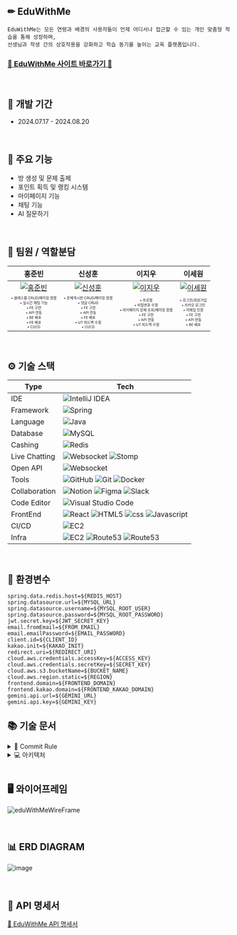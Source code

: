 ## ✏ EduWithMe
```
EduWithMe는 모든 연령과 배경의 사용자들이 언제 어디서나 접근할 수 있는 개인 맞춤형 학습을 통해 성장하며,
선생님과 학생 간의 상호작용을 강화하고 학습 동기를 높이는 교육 플랫폼입니다.
```
### [🏫 EduWithMe 사이트 바로가기 📝](https://eduwithme.com)

<br>

## 📆 개발 기간
- 2024.07.17 - 2024.08.20

<br>

## 📌 주요 기능
- 방 생성 및 문제 출제
- 포인트 획득 및 랭킹 시스템
- 마이페이지 기능
- 채팅 기능
- AI 질문하기 

<br>

## 🤝 팀원 / 역할분담
| 홍준빈 | 신성훈 | 이지우 | 이세원 |
|:------:|:------:|:------:|:------:|
| [![홍준빈](https://github.com/Hongjunbin.png)](https://github.com/Hongjunbin) | [![신성훈](https://github.com/seonghoon90.png)](https://github.com/seonghoon90) | [![이지우](https://github.com/wldnfl.png)](https://github.com/wldnfl) | [![이세원](https://github.com/leesw1945.png)](https://github.com/leesw1945) |
| <span style="font-size: 0.5em;">• 클래스룸 CRUD/페이징 정렬<br>• 실시간 채팅 기능<br>• FE 구현<br>• API 연동<br>• BE 배포<br>• FE 배포<br>• CI/CD</span> | <span style="font-size: 0.5em;">• 문제게시판 CRUD/페이징 정렬<br>• 댓글 CRUD<br>• FE 구현<br>• API 연동<br>• FE 배포<br>• UT 피드백 수정<br>• CI/CD</span> | <span style="font-size: 0.5em;">• 프로필<br>• 비밀번호 수정<br>• 마이페이지 문제 조회/페이징 정렬<br>• FE 구현<br>• API 연동<br>• UT 피드백 수정</span> | <span style="font-size: 0.5em;">• 로그인/회원가입<br>• 카카오 로그인<br>• 이메일 인증<br>• FE 구현<br>• API 연동<br>• BE 배포</span> |


<br>

## ⚙️ 기술 스택
  
| Type           | Tech                                                                                                                                                                                                                                                                                                                                                                                                                                     | 
|----------------|------------------------------------------------------------------------------------------------------------------------------------------------------------------------------------------------------------------------------------------------------------------------------------------------------------------------------------------------------------------------------------------------------------------------------------------|
| IDE            | ![IntelliJ IDEA](https://img.shields.io/badge/IntelliJIDEA-000000.svg?style=for-the-badge&logo=intellij-idea&logoColor=white)                                         
| Framework      | ![Spring](https://img.shields.io/badge/SpringBoot_3.3.2-%236DB33F.svg?style=for-the-badge&logo=spring&logoColor=white)                                                
| Language       | ![Java](https://img.shields.io/badge/java_JDK17-%23ED8B00.svg?style=for-the-badge&logo=openjdk&logoColor=white)                                                       
| Database       | ![MySQL](https://img.shields.io/badge/mysql_8.0.28-4479A1.svg?style=for-the-badge&logo=mysql&logoColor=white)                                                       
| Cashing        | ![Redis](https://img.shields.io/badge/redis_7.2.5-FF4438?style=for-the-badge&logo=redis&logoColor=white)                                                               
| Live Chatting  | ![Websocket](https://img.shields.io/badge/websocket-000000?style=for-the-badge&logo=websocket&logoColor=white)  ![Stomp](https://img.shields.io/badge/stomp-000000?style=for-the-badge&logo=stomp&logoColor=white)
| Open API  | ![Websocket](https://img.shields.io/badge/websocket-000000?style=for-the-badge&logo=websocket&logoColor=white)
| Tools          | ![GitHub](https://img.shields.io/badge/github-%23121011.svg?style=for-the-badge&logo=github&logoColor=white) ![Git](https://img.shields.io/badge/git-%23F05033.svg?style=for-the-badge&logo=git&logoColor=white) ![Docker](https://img.shields.io/badge/docker_6.0.16-%230db7ed.svg?style=for-the-badge&logo=docker&logoColor=white)                        
| Collaboration  | ![Notion](https://img.shields.io/badge/Notion-%23000000.svg?style=for-the-badge&logo=notion&logoColor=white) ![Figma](https://img.shields.io/badge/figma-%23F24E1E.svg?style=for-the-badge&logo=figma&logoColor=white) ![Slack](https://img.shields.io/badge/slack-4A154B?style=for-the-badge&logo=slack&logoColor=white)                         
| Code Editor    | ![Visual Studio Code](https://img.shields.io/badge/Visual%20Studio%20Code-0078d7.svg?style=for-the-badge&logo=visual-studio-code&logoColor=white)                     
| FrontEnd       | ![React](https://img.shields.io/badge/react-%2320232a.svg?style=for-the-badge&logo=react&logoColor=%2361DAFB) ![HTML5](https://img.shields.io/badge/html5-E34F26?style=for-the-badge&logo=html5&logoColor=white) ![css](https://img.shields.io/badge/css3-1572B6?style=for-the-badge&logo=css3&logoColor=white) ![Javascript](https://img.shields.io/badge/javascript-F7DF1E?style=for-the-badge&logo=javascript&logoColor=white)
| CI/CD          | ![EC2](https://img.shields.io/badge/EC2-FF9900?style=for-the-badge&logo=amazonec2&logoColor=white)
| Infra          | ![EC2](https://img.shields.io/badge/EC2-FF9900?style=for-the-badge&logo=amazonec2&logoColor=white) ![Route53](https://img.shields.io/badge/Route53-8C4FFF?style=for-the-badge&logo=amazonroute53&logoColor=white) ![Route53](https://img.shields.io/badge/nginx-009639?style=for-the-badge&logo=nginx&logoColor=white)

<br>

## 🌌 환경변수
```
spring.data.redis.host=${REDIS_HOST}
spring.datasource.url=${MYSQL_URL}
spring.datasource.username=${MYSQL_ROOT_USER}
spring.datasource.password=${MYSQL_ROOT_PASSWORD}
jwt.secret.key=${JWT_SECRET_KEY}
email.fromEmail=${FROM_EMAIL}
email.emailPassword=${EMAIL_PASSWORD}
client.id=${CLIENT_ID}
kakao.init=${KAKAO_INIT}
redirect.uri=${REDIRECT_URI}
cloud.aws.credentials.accessKey=${ACCESS_KEY}
cloud.aws.credentials.secretKey=${SECRET_KEY}
cloud.aws.s3.bucketName=${BUCKET_NAME}
cloud.aws.region.static=${REGION}
frontend.domain=${FRONTEND_DOMAIN}
frontend.kakao.domain=${FRONTEND_KAKAO_DOMAIN}
gemini.api.url=${GEMINI_URL}
gemini.api.key=${GEMINI_KEY}
```
## 📚 기술 문서
<details>
<summary>🌠 Commit Rule</summary>
<div markdown="1">
  
## 🌠 Commit Rule

| 작업 타입 | 작업내용 |
| --- | --- |
| ✨ feature | 새로운 기능을 추가 |
| 🐛 bugfix | 버그 수정 |
| ♻️ refactor | 코드 리팩토링 |
| 🩹 fix | 코드 수정 |
| 🚚 move | 파일 옮김/정리 |
| 🔥 del | 기능/파일을 삭제 |
| 💄 style | css |
| 🍻 test | 테스트 코드를 작성 |
| 🎨 readme | readme 수정 |
| 🙈 gitfix | gitignore 수정 |
| 🔨script | package.json 변경(npm 설치 등) |


</div>
</details>

<details>
<summary> 💻 아키텍처</summary>
<div markdown="1">

## 💻 아키텍처
 ![아키텍처](https://github.com/user-attachments/assets/db0585d7-d4cd-4c92-bc9e-21a8cfa9dd66)

</div>
</details>

<br>


## 🖥 와이어프레임
![eduWithMeWireFrame](https://github.com/user-attachments/assets/3d84ec7f-11fd-400e-9eea-f25ca0e25c66)


<br>


## 📊 ERD DIAGRAM
![image](https://github.com/user-attachments/assets/2aae0197-3ec8-4676-a02d-fcfb8576ad86)


<br>


## 📝 API 명세서
[🔗 EduWithMe API 명세서](https://luxuriant-volcano-e6c.notion.site/f676cf01326644cfba35e2abfce1427e?v=012d2fa6f689494eb20d90d1d0b7aa04)

<br>

